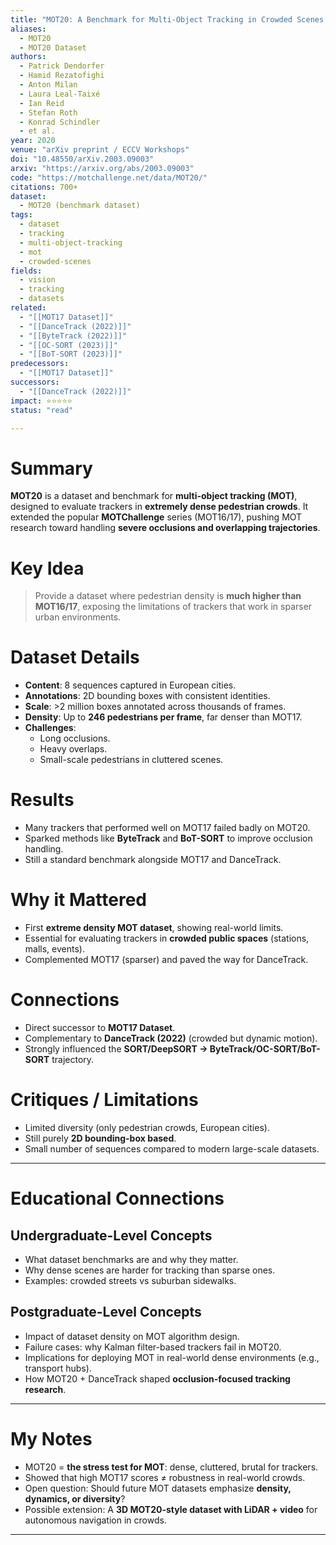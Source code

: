 ```yaml
---
title: "MOT20: A Benchmark for Multi-Object Tracking in Crowded Scenes (2020)"
aliases:
  - MOT20
  - MOT20 Dataset
authors:
  - Patrick Dendorfer
  - Hamid Rezatofighi
  - Anton Milan
  - Laura Leal-Taixé
  - Ian Reid
  - Stefan Roth
  - Konrad Schindler
  - et al.
year: 2020
venue: "arXiv preprint / ECCV Workshops"
doi: "10.48550/arXiv.2003.09003"
arxiv: "https://arxiv.org/abs/2003.09003"
code: "https://motchallenge.net/data/MOT20/"
citations: 700+
dataset:
  - MOT20 (benchmark dataset)
tags:
  - dataset
  - tracking
  - multi-object-tracking
  - mot
  - crowded-scenes
fields:
  - vision
  - tracking
  - datasets
related:
  - "[[MOT17 Dataset]]"
  - "[[DanceTrack (2022)]]"
  - "[[ByteTrack (2022)]]"
  - "[[OC-SORT (2023)]]"
  - "[[BoT-SORT (2023)]]"
predecessors:
  - "[[MOT17 Dataset]]"
successors:
  - "[[DanceTrack (2022)]]"
impact: ⭐⭐⭐⭐⭐
status: "read"

---
```


# Summary
**MOT20** is a dataset and benchmark for **multi-object tracking (MOT)**, designed to evaluate trackers in **extremely dense pedestrian crowds**. It extended the popular **MOTChallenge** series (MOT16/17), pushing MOT research toward handling **severe occlusions and overlapping trajectories**.

# Key Idea
> Provide a dataset where pedestrian density is **much higher than MOT16/17**, exposing the limitations of trackers that work in sparser urban environments.

# Dataset Details
- **Content**: 8 sequences captured in European cities.  
- **Annotations**: 2D bounding boxes with consistent identities.  
- **Scale**: >2 million boxes annotated across thousands of frames.  
- **Density**: Up to **246 pedestrians per frame**, far denser than MOT17.  
- **Challenges**:  
  - Long occlusions.  
  - Heavy overlaps.  
  - Small-scale pedestrians in cluttered scenes.  

# Results
- Many trackers that performed well on MOT17 failed badly on MOT20.  
- Sparked methods like **ByteTrack** and **BoT-SORT** to improve occlusion handling.  
- Still a standard benchmark alongside MOT17 and DanceTrack.  

# Why it Mattered
- First **extreme density MOT dataset**, showing real-world limits.  
- Essential for evaluating trackers in **crowded public spaces** (stations, malls, events).  
- Complemented MOT17 (sparser) and paved the way for DanceTrack.  

# Connections
- Direct successor to **MOT17 Dataset**.  
- Complementary to **DanceTrack (2022)** (crowded but dynamic motion).  
- Strongly influenced the **SORT/DeepSORT → ByteTrack/OC-SORT/BoT-SORT** trajectory.  

# Critiques / Limitations
- Limited diversity (only pedestrian crowds, European cities).  
- Still purely **2D bounding-box based**.  
- Small number of sequences compared to modern large-scale datasets.  

---

# Educational Connections

## Undergraduate-Level Concepts
- What dataset benchmarks are and why they matter.  
- Why dense scenes are harder for tracking than sparse ones.  
- Examples: crowded streets vs suburban sidewalks.  

## Postgraduate-Level Concepts
- Impact of dataset density on MOT algorithm design.  
- Failure cases: why Kalman filter-based trackers fail in MOT20.  
- Implications for deploying MOT in real-world dense environments (e.g., transport hubs).  
- How MOT20 + DanceTrack shaped **occlusion-focused tracking research**.  

---

# My Notes
- MOT20 = **the stress test for MOT**: dense, cluttered, brutal for trackers.  
- Showed that high MOT17 scores ≠ robustness in real-world crowds.  
- Open question: Should future MOT datasets emphasize **density, dynamics, or diversity**?  
- Possible extension: A **3D MOT20-style dataset with LiDAR + video** for autonomous navigation in crowds.  

---
